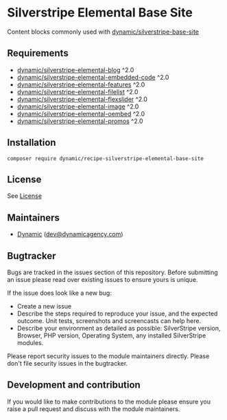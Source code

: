 # Silverstripe Elemental Base Site

Content blocks commonly used with [dynamic/silverstripe-base-site](https://github.com/dynamic/silverstripe-base-site)

## Requirements

* [dynamic/silverstripe-elemental-blog](https://github.com/dynamic/silverstripe-elemental-blog) ^2.0
* [dynamic/silverstripe-elemental-embedded-code](https://github.com/dynamic/silverstripe-elemental-embedded-code) ^2.0
* [dynamic/silverstripe-elemental-features](https://github.com/dynamic/silverstripe-elemental-features) ^2.0
* [dynamic/silverstripe-elemental-filelist](https://github.com/dynamic/silverstripe-elemental-filelist) ^2.0
* [dynamic/silverstripe-elemental-flexslider](https://github.com/dynamic/silverstripe-elemental-flexslider) ^2.0
* [dynamic/silverstripe-elemental-image](https://github.com/dynamic/silverstripe-elemental-image) ^2.0
* [dynamic/silverstripe-elemental-oembed](https://github.com/dynamic/silverstripe-elemental-oembed) ^2.0
* [dynamic/silverstripe-elemental-promos](https://github.com/dynamic/silverstripe-elemental-promos) ^2.0

## Installation

```
composer require dynamic/recipe-silverstripe-elemental-base-site
```

## License
See [License](license.md)

## Maintainers
 *  [Dynamic](http://www.dynamicagency.com) (<dev@dynamicagency.com>)

## Bugtracker
Bugs are tracked in the issues section of this repository. Before submitting an issue please read over
existing issues to ensure yours is unique.

If the issue does look like a new bug:

 - Create a new issue
 - Describe the steps required to reproduce your issue, and the expected outcome. Unit tests, screenshots
 and screencasts can help here.
 - Describe your environment as detailed as possible: SilverStripe version, Browser, PHP version,
 Operating System, any installed SilverStripe modules.

Please report security issues to the module maintainers directly. Please don't file security issues in the bugtracker.

## Development and contribution
If you would like to make contributions to the module please ensure you raise a pull request and discuss with the module maintainers.
